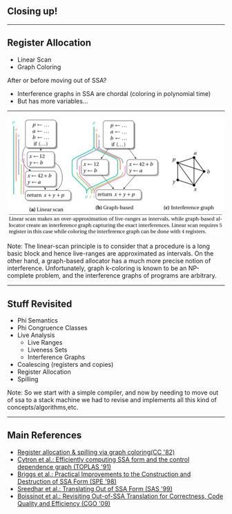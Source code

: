 ## Closing up!

---

## Register Allocation

* Linear Scan
* Graph Coloring
    

After or before moving out of SSA? <!-- .element: class="fragment" -->

* Interference graphs in SSA are chordal (coloring in polynomial time) <!-- .element: class="fragment" -->
* But has more variables... <!-- .element: class="fragment" -->

---

![](Images/ScanVsGraph.png) <!-- .element width="90%" style="background:none; border:none; box-shadow:none;"-->

Note:
The linear-scan principle is to consider that a procedure is a long basic block and hence live-ranges are approximated as intervals. 
On the other hand, a graph-based allocator has a much more precise notion of interference. 
Unfortunately, graph k-coloring is known to be an NP-complete problem, and the interference graphs of programs are arbitrary.

---

## Stuff Revisited

- Phi Semantics
- Phi Congruence Classes
- Live Analysis
    - Live Ranges
    - Liveness Sets 
    - Interference Graphs
- Coalescing (registers and copies)
- Register Allocation
- Spilling


Note:
So we start with a simple compiler, and now by needing to move out of ssa to a stack machine we had to revise and implements all this kind of concepts/algorithms,etc. 

---

## Main References
- [Register allocation & spilling via graph coloring(CC '82)](https://dl.acm.org/citation.cfm?id=806984)
- [Cytron et al.: Efficiently computing SSA form and the control dependence graph (TOPLAS '91)](https://dl.acm.org/citation.cfm?id=115320)
- [Briggs et al.: Practical Improvements to the Construction and Destruction of SSA Form (SPE '98)](https://dl.acm.org/citation.cfm?id=295551)
- [Sreedhar et al.: Translating Out of SSA Form (SAS '99)](https://dl.acm.org/citation.cfm?id=718132)
- [Boissinot et al.: Revisiting Out-of-SSA Translation for Correctness, Code Quality and Efficiency (CGO '09)](https://dl.acm.org/citation.cfm?id=1545063)

